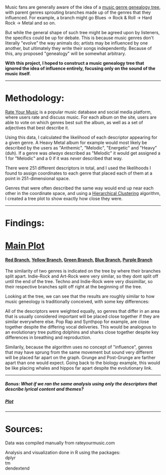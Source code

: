 Music fans are generally aware of the idea of a [music genre genealogy tree](https://en.wikipedia.org/wiki/Genealogy_of_musical_genres), with parent genres sprouting branches made up of the genres that they influenced. For example, a branch might go Blues -> Rock & Roll -> Hard Rock -> Metal and so on.

But while the general shape of such tree might be agreed upon by listeners, the specifics could be up for debate. This is because music genres don't literally "evolve" the way animals do; artists may be influenced by one another, but ultimately they write their songs independently. Because of this, any proposed "genealogy" will be somewhat arbitrary.

**With this project, I hoped to construct a music genealogy tree that ignored the idea of influence entirely, focusing only on the sound of the music itself**.

---

# Methodology:

[Rate Your Music](https://rateyourmusic.com) is a popular music database and social media platform, where users rate and discuss music. For each album on the site, users are able to vote on which genres best suit the album, as well as a set of adjectives that best describe it.

Using this data, I calculated the likelihood of each descriptor appearing for a given genre. A Heavy Metal album for example would most likely be described by the users as "Anthemic", "Melodic", "Energetic" and "Heavy" (duh). If a genre was *always* described as "Melodic" it would get assigned a 1 for "Melodic" and a 0 if it was *never* described that way.

There were 251 different descriptors in total, and I used the likelihoods I found to assign coordinates to each genre that placed each of them at a point in 251-dimensional space. 

Genres that were often described the same way would end up near each other in the coordinate space, and using a [Hierarchical Clustering](https://en.wikipedia.org/wiki/Hierarchical_clustering) algorithm, I created a tree plot to show exactly how close they were.

---

# Findings:

# [Main Plot](https://imgur.com/7VikfHq.jpg)
#### [Red Branch](https://imgur.com/NE7DiMf.jpg), [Yellow Branch](https://imgur.com/ehq1Tbb.jpg), [Green Branch](https://imgur.com/8jXn7IV.jpg), [Blue Branch](https://imgur.com/I86liCs.jpg), [Purple Branch](https://imgur.com/4dJJkGr.jpg)

The similarity of two genres is indicated on the tree by where their branches split apart. Indie-Rock and Art-Rock were very similar, so they dont split off until the end of the tree. Techno and Indie-Rock were very dissimillar, so their respective branches split off right at the beginning of the tree.

Looking at the tree, we can see that the results are roughly similar to how music geneology is traditionally conceived, with some key differences:

All of the descriptors were weighted equally, so genres that differ in an area that is usually considered important will be placed close together if they are similar everywhere else. Pop Rap and Synthpop for example, are close together despite the differing vocal deliveries. This would be analogous to an evolutionary tree putting dolphins and sharks close together despite key differences in breathing and reproduction.

Similarily, because the algorithm uses no concept of "influence", genres that may have sprung from the same movement but sound very different will be placed far apart on the graph. Grunge and Post-Grunge are farther apart than one would expect. Going back to the biology example, this would be like placing whales and hippos far apart despite the evolutionary link.

---

##### Bonus: What if we ran the same analysis using only the descriptors that describe lyrical content and themes?
 
##### [Plot](https://imgur.com/kVUShaN.jpg)

---

# Sources:

Data was compiled manually from rateyourmusic.com

Analysis and visualization done in R using the packages:  
dplyr  
tm  
dendextend
